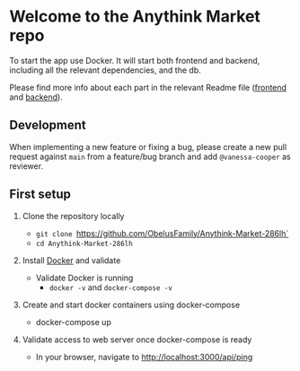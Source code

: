 # Welcome to the Anythink Market repo

To start the app use Docker. It will start both frontend and backend, including all the relevant dependencies, and the db.

Please find more info about each part in the relevant Readme file ([frontend](frontend/readme.md) and [backend](backend/README.md)).

## Development

When implementing a new feature or fixing a bug, please create a new pull request against `main` from a feature/bug branch and add `@vanessa-cooper` as reviewer.

## First setup
1. Clone the repository locally
    - `git clone `https://github.com/ObelusFamily/Anythink-Market-286lh`
    - `cd Anythink-Market-286lh`

2. Install [Docker](https://docs.docker.com/get-docker/) and validate
    - Validate Docker is running
        - `docker -v` and `docker-compose -v`
3. Create and start docker containers using docker-compose
    - docker-compose up

4. Validate access to web server once docker-compose is ready
    - In your browser, navigate to [http://localhost:3000/api/ping](http://localhost:3000/api/ping)